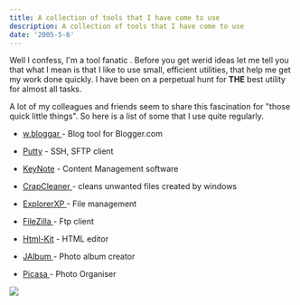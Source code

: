 ```yaml
---
title: A collection of tools that I have come to use
description: A collection of tools that I have come to use
date: '2005-5-6'
---
```


Well I confess, I'm a tool fanatic . Before you get werid ideas let me tell you that what I mean is that I like to use small, efficient utilities, that help me get my work done quickly. I have been on a perpetual hunt for **THE** best utility for almost all tasks.

A lot of my colleagues and friends seem to share this fascination for "those quick little things". So here is a list of some that I use quite regularly.

* [w.bloggar ][0] - Blog tool for Blogger.com

* [Putty][1] - SSH, SFTP client

* [KeyNote][2] - Content Management software

* [CrapCleaner ][3]- cleans unwanted files created by windows

* [ExplorerXP ][4]- File management

* [FileZilla ][5] - Ftp client

* [Html-Kit][6] - HTML editor

* [JAlbum ][7] - Photo album creator

* [Picasa ][8]- Photo Organiser

![](/images/7854873-111534012308848962?l=shvelmur.blogspot.com)


[0]: http://wbloggar.com/
[1]: http://www.chiark.greenend.org.uk/~sgtatham/putty/
[2]: http://www.tranglos.com/free/keynote_download.html
[3]: http://www.ccleaner.com/
[4]: http://www.explorerxp.com/
[5]: http://filezilla.sourceforge.net/
[6]: http://www.chami.com/html-kit/
[7]: http://jalbum.net/
[8]: http://www.picasa.com/